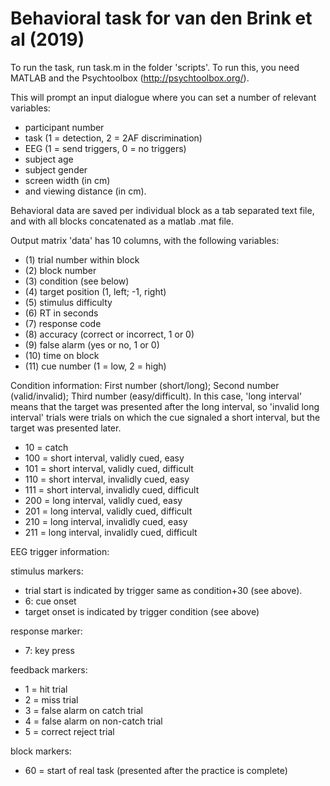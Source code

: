 # Behavioral task for van den Brink et al (2019)

To run the task, run task.m in the folder 'scripts'. To run this, you need MATLAB and the Psychtoolbox (http://psychtoolbox.org/).

This will prompt an input dialogue where you can set a number of relevant variables:
- participant number
- task (1 = detection, 2 = 2AF discrimination)
- EEG (1 = send triggers, 0 = no triggers)
- subject age
- subject gender
- screen width (in cm)
- and viewing distance (in cm).

Behavioral data are saved per individual block as a tab separated text file, and with all blocks concatenated as a matlab .mat file. 

Output matrix 'data' has 10 columns, with the following variables:
- (1)  trial number within block
- (2)  block number
- (3)  condition (see below)
- (4)  target position (1, left; -1, right)
- (5)  stimulus difficulty
- (6)  RT in seconds
- (7)  response code
- (8)  accuracy (correct or incorrect, 1 or 0)
- (9)  false alarm (yes or no, 1 or 0)
- (10) time on block
- (11) cue number (1 = low, 2 = high)

Condition information: First number (short/long); Second number (valid/invalid); Third number (easy/difficult). In this case, 'long interval' means that the target was presented  after the long interval, so 'invalid long interval' trials were trials on which the cue signaled a short interval, but the target was presented later.

- 10 = catch 
- 100 = short interval, validly cued, easy
- 101 = short interval, validly cued, difficult
- 110 = short interval, invalidly cued, easy
- 111 = short interval, invalidly cued, difficult
- 200 = long interval, validly cued, easy
- 201 = long interval, validly cued, difficult
- 210 = long interval, invalidly cued, easy
- 211 = long interval, invalidly cued, difficult


EEG trigger information:

stimulus markers:
 - trial start is indicated by trigger same as condition+30 (see above).
 - 6: cue onset
 - target onset is indicated by trigger condition (see above)

response marker:
 - 7: key press

feedback markers:
  - 1 = hit trial
  - 2 = miss trial
  - 3 = false alarm on catch trial
  - 4 = false alarm on non-catch trial
  - 5 = correct reject trial

block markers:
- 60 = start of real task (presented after the practice is complete)
